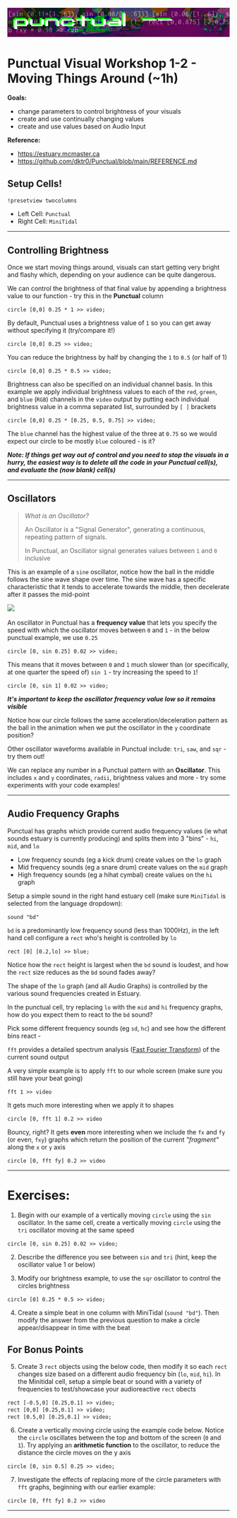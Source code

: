![DECODED Banner](images/banner_punctual.png)

# Punctual Visual Workshop 1-2 - Moving Things Around (~1h)

**Goals:**
 - change parameters to control brightness of your visuals
 - create and use continually changing values
 - create and use values based on Audio Input

**Reference:** 
 - https://estuary.mcmaster.ca
 - https://github.com/dktr0/Punctual/blob/main/REFERENCE.md

## Setup Cells!

```
!presetview twocolumns
```

 - Left Cell: `Punctual`
 - Right Cell: `MiniTidal`

---

## Controlling Brightness

Once we start moving things around, visuals can start getting very bright and flashy which, depending on your audience can be quite dangerous.

We can control the brightness of that final value by appending a brightness value to our function - try this in the **Punctual** column

```
circle [0,0] 0.25 * 1 >> video;
```
By default, Punctual uses a brightness value of `1` so you can get away without specifying it (try/compare it!)
```
circle [0,0] 0.25 >> video;
```

You can reduce the brightness by half by changing the `1` to `0.5` (or half of 1)
```
circle [0,0] 0.25 * 0.5 >> video;
```

Brightness can also be specified on an individual channel basis. In this example we apply individual brightness values to each of the `red`, `green`, and `blue` (`RGB`) channels in the `video` output by putting each individual brightness value in a comma separated list, surrounded by `[ ]` brackets

```
circle [0,0] 0.25 * [0.25, 0.5, 0.75] >> video;
```

The `blue` channel has the highest value of the three at `0.75` so we would expect our circle to be mostly `blue` coloured - is it?

***Note: If things get way out of control and you need to stop the visuals in a hurry, the easiest way is to delete all the code in your Punctual cell(s), and evaluate the (now blank) cell(s)***

---

## Oscillators

> *What is an Oscillator?*
> 
> An Oscillator is a "Signal Generator", generating a continuous, repeating pattern of signals.
>
> In Punctual, an Oscillator signal generates values between `1` and `0` inclusive

This is an example of a `sine` oscillator, notice how the ball in the middle follows the sine wave shape over time. The sine wave has a specific characteristic that it tends to accelerate towards the middle, then decelerate after it passes the mid-point

<img src="https://i.pinimg.com/originals/21/22/cd/2122cd39bfb486e56c79a4350be2f9cf.gif" width="250" />

An oscillator in Punctual has a **frequency value** that lets you specify the speed with which the oscillator moves between `0` and `1` - in the below punctual example, we use `0.25`

```
circle [0, sin 0.25] 0.02 >> video;
```

This means that it moves between `0` and `1` much slower than (or specifically, at one quarter the speed of) `sin 1` - try increasing the speed to `1`!

```
circle [0, sin 1] 0.02 >> video;
```

***It's important to keep the oscillator frequency value low so it remains visible*** 

Notice how our circle follows the same acceleration/deceleration pattern as the ball in the animation when we put the oscillator in the `y` coordinate position?

Other oscillator waveforms available in Punctual include: `tri`, `saw`, and `sqr` - try them out!

We can replace any number in a Punctual pattern with an **Oscillator**. This includes `x` and `y` coordinates, `radii`, brightness values and more - try some experiments with your code examples!

---

## Audio Frequency Graphs

Punctual has graphs which provide current audio frequency values (ie what sounds estuary is currently producing) and splits them into 3 "bins" - `hi`, `mid`, and `lo`

 - Low frequency sounds (eg a kick drum) create values on the `lo` graph
 - Mid frequency sounds (eg a snare drum) create values on the `mid` graph 
 - High frequency sounds (eg a hihat cymbal) create values on the `hi` graph

Setup a simple sound in the right hand estuary cell (make sure `MiniTidal` is selected from the language dropdown):

```
sound "bd"
```

`bd` is a predominantly low frequency sound (less than 1000Hz), in the left hand cell configure a `rect` who's height is controlled by `lo`

```
rect [0] [0.2,lo] >> blue;
```

Notice how the `rect` height is largest when the `bd` sound is loudest, and how the `rect` size reduces as the `bd` sound fades away? 

The shape of the `lo` graph (and all Audio Graphs) is controlled by the various sound frequencies created in Estuary.

In the punctual cell, try replacing `lo` with the `mid` and `hi` frequency graphs, how do you expect them to react to the `bd` sound?

Pick some different frequency sounds (eg `sd`, `hc`) and see how the different bins react -

`fft` provides a detailed spectrum analysis ([Fast Fourier Transform](https://www.electronics-notes.com/articles/test-methods/spectrum-analyzer/fft-fast-fourier-transform-spectrum-analyser.php)) of the current sound output

A very simple example is to apply `fft` to our whole screen (make sure you still have your beat going)
```
fft 1 >> video
```

It gets much more interesting when we apply it to shapes
```
circle [0, fft 1] 0.2 >> video
```

Bouncy, right? It gets **even** more interesting when we include the `fx` and `fy` (or even, `fxy`) graphs which return the position of the current *"fragment"* along the `x` or `y` axis
```
circle [0, fft fy] 0.2 >> video
```

---

# Exercises:

1. Begin with our example of a vertically moving `circle` using the `sin` oscillator. In the same cell, create a vertically moving `circle` using the `tri` oscillator moving at the same speed
 
```
circle [0, sin 0.25] 0.02 >> video;
``` 

2. Describe the difference you see between `sin` and `tri` (hint, keep the oscillator value 1 or below)

3. Modify our brightness example, to use the `sqr` oscillator to control the circles brightness

```
circle [0] 0.25 * 0.5 >> video;
```
4. Create a simple beat in one column with MiniTidal (`sound "bd"`). Then modify the answer from the previous question to make a circle appear/disappear in time with the beat 


## For Bonus Points

5. Create 3 `rect` objects using the below code, then modify it so each `rect` changes size based on a different audio frequency bin (`lo`, `mid`, `hi`). In the Minitidal cell, setup a simple beat or sound with a variety of frequencies to test/showcase your audioreactive `rect` obects 

```
rect [-0.5,0] [0.25,0.1] >> video;
rect [0,0] [0.25,0.1] >> video;
rect [0.5,0] [0.25,0.1] >> video;
```

6. Create a vertically moving circle using the example code below. Notice the `circle` oscillates between the top and bottom of the screen (`0` and `1`). Try applying an **arithmetic function** to the oscillator, to reduce the distance the circle moves on the y axis

```
circle [0, sin 0.5] 0.25 >> video;
```

7. Investigate the effects of replacing more of the circle parameters with `fft` graphs, beginning with our earlier example:

```
circle [0, fft fy] 0.2 >> video
```

---
